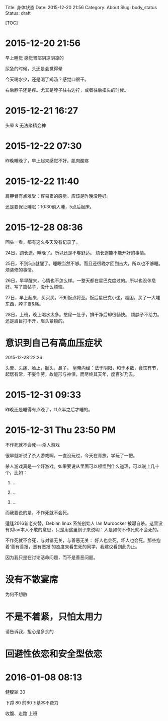 Title: 身体状态
Date: 2015-12-20 21:56
Category: About
Slug: body_status
Status: draft

[TOC]

# 2015-12-20 21:56

早上睡觉 感觉肾部阴凉阴凉的

尿急的时候，头还是会觉得晕

今天喝水少，还是喝了鸡汤？感觉口很干。

右后脖子还是疼。尤其是脖子往右边拧，或者往后扭头的时候。



# 2015-12-21 16:27


头晕 &  无法聚精会神

# 2015-12-22 07:30

昨晚睡晚了，早上起来感觉不好。肌肉酸疼

# 2015-12-22 11:40

肩胛骨有点难受：容易累的感觉。应该是昨晚没睡好。

还是要保证睡眠：10:30前入睡，5点后起床。

# 2015-12-28 08:36

回头一看，都有这么多天没有记录了。

24日，跑长途。睡晚了。所以还是不够舒适。 烦长途能不能开好的事情。

25日，不到5点就醒了。睡眠当然不够。而且还很晚才回到吉大，所以也不够睡。烦装修的事情。

26日，早早醒来，心情也不怎么样。一整天都在星巴克度过的。所以也没休息好。写了篇帖子，没什么烦恼。

27日，早上起来，买买买。不知饭点将至。饭后星巴克小坐，超困。买了一大堆东西，脖子累&痛。

28日，上班，晚上喝水太多。憋尿一肚子，排干净后却很畅快。 烦脖子不给力。还是眉目打不开，眉头紧锁的。

# 意识到自己有高血压症状
2015-12-28 22:26

头晕、头痛、脸上，额头，鼻子。
皇帝内经：法于阴阳，和于术数，食饮有节，起居有常，不妄作劳，故能形与神俱，而尽终其天年，度百岁乃去。


# 2015-12-31 09:33 

昨晚还是睡得有点晚了，11点半之后才睡的。

# 2015-12-31 Thu 23:50 PM

不作死就不会死---杀人游戏


很早就听说了杀人游戏啊，一直没玩过，今天在青旅，学玩了一把。

杀人游戏真是一个好游戏。如果要说从里面可以领悟到什么道理，可以说上几十个，比如：

1. ...

2. ...

3. ...


而我要说的是，不作死就不会死。

适逢2016新老交替，Debian linux 系统创始人 Ian Murdocker 被曝自杀。这里没有对Ian本人不敬的意思，只是用这里例子来说明：人是如何不作死就不会死的。

不作死就不会死，与对错无关，与善恶无关： 好人也会死，坏人也会死。那些抱着‘善有善报，恶有恶报’的态度来看生死的同学，我建议看到此为止。

因为我只是在讨论活命问题，而不是善恶问题。



# 没有不散宴席

为何不想散


# 不是不着紧，只怕太用力

请告诉我，担心是多余的


# 回避性依恋和安全型依恋


# 2016-01-08 08:13

健腹轮 30 

下蹲 80 前60下基本不费力

收腹、走路 上班








